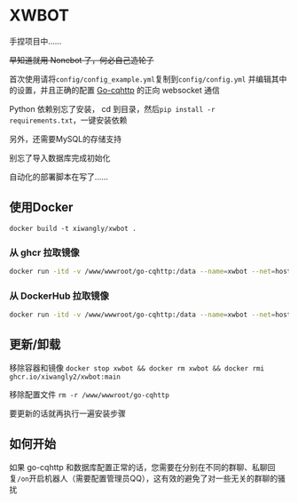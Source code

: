 # XWBOT

手捏项目中……

~~早知道就用 Nonebot 了，何必自己造轮子~~

首次使用请将`config/config_example.yml`复制到`config/config.yml`
并编辑其中的设置，并且正确的配置 [Go-cqhttp](https://github.com/Mrs4s/go-cqhttp) 的正向 websocket 通信

Python 依赖别忘了安装， cd 到目录，然后`pip install -r requirements.txt`，一键安装依赖

另外，还需要MySQL的存储支持

别忘了导入数据库完成初始化

自动化的部署脚本在写了……

## 使用Docker

`docker build -t xiwangly/xwbot .`

### 从 ghcr 拉取镜像
```sh
docker run -itd -v /www/wwwroot/go-cqhttp:/data --name=xwbot --net=host --restart=always ghcr.io/xiwangly2/xwbot:main
```

### 从 DockerHub 拉取镜像

```sh
docker run -itd -v /www/wwwroot/go-cqhttp:/data --name=xwbot --net=host --restart=always xiwangly/xwbot
```

## 更新/卸载

移除容器和镜像
`docker stop xwbot && docker rm xwbot && docker rmi ghcr.io/xiwangly2/xwbot:main`

移除配置文件
`rm -r /www/wwwroot/go-cqhttp`

要更新的话就再执行一遍安装步骤

## 如何开始

如果 go-cqhttp 和数据库配置正常的话，您需要在分别在不同的群聊、私聊回复`/on`开启机器人（需要配置管理员QQ），这有效的避免了对一些无关的群聊的骚扰